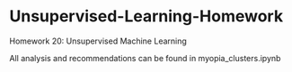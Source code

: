 # Unsupervised-Learning-Homework
Homework 20: Unsupervised Machine Learning


All analysis and recommendations can be found in myopia_clusters.ipynb
